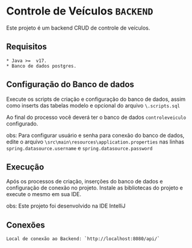 # Controle de Veículos `BACKEND`

Este projeto é um backend CRUD de controle de veículos.

## Requisitos
```
* Java >=  v17.
* Banco de dados postgres.
```
## Configuração do Banco de dados
Execute os scripts de criação e configuração do banco de dados, assim como inserts das tabelas modelo e opcional do arquivo
`\.scripts.sql`

Ao final do processo você deverá ter o banco de dados `controleveiculo` configurado.

obs: Para configurar usuário e senha para conexão do banco de dados, edite o arquivo `\src\main\resources\application.properties` 
nas linhas `spring.datasource.username` e `spring.datasource.password`

## Execução
Após os processos de criação, inserções do banco de dados e configuração de conexão no projeto. Instale as bibliotecas do projeto e execute o mesmo em sua IDE.

obs: Este projeto foi desenvolvido na IDE IntelliJ

## Conexões
```
Local de conexão ao Backend: `http://localhost:8080/api/`
```